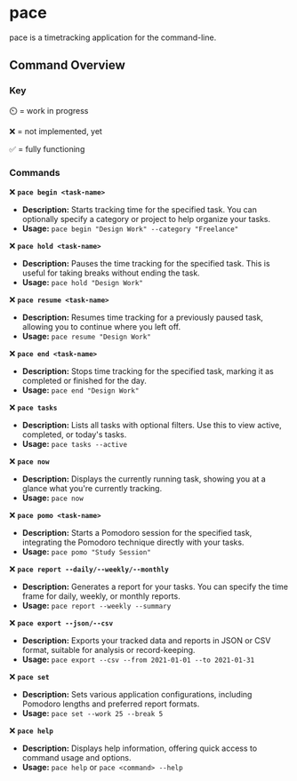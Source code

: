 # pace

pace is a timetracking application for the command-line.

## Command Overview

### Key

⏲️ = work in progress

❌ = not implemented, yet

✅ = fully functioning

### Commands

❌ **`pace begin <task-name>`**

- **Description:** Starts tracking time for the specified task. You can
  optionally specify a category or project to help organize your tasks.
- **Usage:** `pace begin "Design Work" --category "Freelance"`

❌ **`pace hold <task-name>`**

- **Description:** Pauses the time tracking for the specified task. This is
  useful for taking breaks without ending the task.
- **Usage:** `pace hold "Design Work"`

❌ **`pace resume <task-name>`**

- **Description:** Resumes time tracking for a previously paused task, allowing
  you to continue where you left off.
- **Usage:** `pace resume "Design Work"`

❌ **`pace end <task-name>`**

- **Description:** Stops time tracking for the specified task, marking it as
  completed or finished for the day.
- **Usage:** `pace end "Design Work"`

❌ **`pace tasks`**

- **Description:** Lists all tasks with optional filters. Use this to view
  active, completed, or today's tasks.
- **Usage:** `pace tasks --active`

❌ **`pace now`**

- **Description:** Displays the currently running task, showing you at a glance
  what you're currently tracking.
- **Usage:** `pace now`

❌ **`pace pomo <task-name>`**

- **Description:** Starts a Pomodoro session for the specified task, integrating
  the Pomodoro technique directly with your tasks.
- **Usage:** `pace pomo "Study Session"`

❌ **`pace report --daily/--weekly/--monthly`**

- **Description:** Generates a report for your tasks. You can specify the time
  frame for daily, weekly, or monthly reports.
- **Usage:** `pace report --weekly --summary`

❌ **`pace export --json/--csv`**

- **Description:** Exports your tracked data and reports in JSON or CSV format,
  suitable for analysis or record-keeping.
- **Usage:** `pace export --csv --from 2021-01-01 --to 2021-01-31`

❌ **`pace set`**

- **Description:** Sets various application configurations, including Pomodoro
  lengths and preferred report formats.
- **Usage:** `pace set --work 25 --break 5`

❌ **`pace help`**

- **Description:** Displays help information, offering quick access to command
  usage and options.
- **Usage:** `pace help` or `pace <command> --help`
